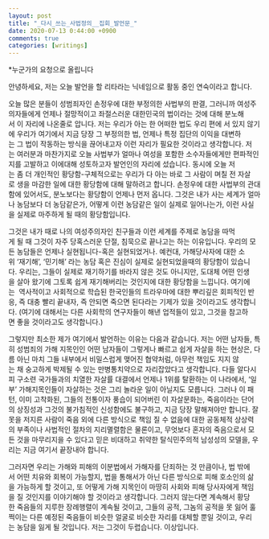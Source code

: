 ```yaml
---
layout: post
title: "_다시_쓰는_사법정의__집회_발언문_"
date: 2020-07-13 0:44:00 +0900
comments: true 
categories: [writings] 
---
```

*누군가의 요청으로 올립니다


안녕하세요, 저는 오늘 발언을 할 리타라는 닉네임으로 활동 중인 연숙이라고 합니다.

오늘 많은 분들이 성범죄자인 손정우에 대한 부정의한 사법부의 판결, 그러니까 여성주의자들에게 언제나 절망적이고 좌절스러운 대한민국의 법이라는 것에 대해 분노해서 이 자리에 나온줄로 압니다. 저는 우리가 아는 한 어떠한 법도 우리 편에 서 있지 않기에 우리가 여기에서 지금 당장 그 부정의한 법, 언제나 특정 집단의 이익을 대변하는 그 법이 작동하는 방식을 끊어내고자 이런 자리가 필요한 것이라고 생각합니다. 저는 여러분과 마찬가지로 오늘 사법부가 얼마나 여성을 포함한 소수자들에게만 편파적인지를 고발하고 이에대해 성토하고자 발언인의 자리에 섰습니다. 동시에 오늘 저는 좀 더 개인적인 황당함-구체적으로는 우리가 다 아는 바로 그 사람이 며칠 전 자살로 생을 마감한 일에 대한 황당함에 대해 말하려고 합니다. 손정우에 대한 사법부의 관대함에 있어서도, 분노보다는 황당함이 언제나 먼저 옵니다. 그것은 내가 사는 세계가 얼마나 농담보다 더 농담같은가, 어떻게 이런 농담같은 일이 실제로 일어나는가, 이런 사실을 실제로 마주하게 될 때의 황당함입니다.

그것은 내가 때로 나의 여성주의자인 친구들과 이런 세계를 주제로 농담을 따먹게 될 때 그것이 자주 당혹스러운 단절, 침묵으로 끝나고는 하는 이유입니다. 우리의 모든 농담들은 언제나 실현됩니다-혹은 실현되었거나. 예컨대, 가해당사자에 대한 소위 ‘재기해’, ‘민기해’ 라는 농담 혹은 진심이 실제로 실현되었을때의 황당함이 있습니다. 우리는, 그들이 실제로 재기하기를 바라지 않은 것도 아니지만, 도대체 어떤 인생을 살아 왔기에 그토록 쉽게 재기해버리는 것인지에 대한 황당함을 느낍니다. 여기에는  역사적이고 사회적으로 학습된 한국인들의 트라우마에 대한 뿌리깊은 회피적인 반응, 즉 대충 빨리 끝내자, 즉 안되면 죽으면 된다라는 기제가 있을 것이라고도 생각합니다. (여기에 대해서는 다른 사회학의 연구자들이 해낸 업적들이 있고, 그것을 참고하면 좋을 것이라고도 생각합니다.)

그렇지만 최소한 제가 여기에서 발언하는 이유는 다음과 같습니다. 저는 어떤 남자들, 특히 성범죄의 가해 지목인인 어떤 남자들이 그렇게나 빠르고 쉽게 자살을 하는 현상은, 다름 아닌 마치 그들 내부에서 비밀스럽게 맺어진 협약처럼, 아무런 책임도 지지 않는 채 숭고하게 박제될 수 있는 만병통치약으로 자리잡았다고 생각합니다. 다들 알다시피 구소련 국가들과의 치열한 자살률 대결에서 언제나 1위를 탈환하는 이 나라에서, ‘일부’ 가해지목인들이 자살하는 것은 그리 놀라운 일이 아닐지도 모릅니다. 그러나 이 패턴, 이미 고착화된, 그들의 전통이자 풍습이 되어버린 이 자살문화는, 죽음이라는 단어의 상징성과 그것의 불가침적인 신성함에도 불구하고, 지금 당장 말해져야만 합니다. 잘못을 저지른 사람이 죽음 외에 다른 방식으로 책임 질 수 없음에 대한 공동체적 상상력의 부족이나 사법적인 절차의 지리멸렬함은 물론이고, 무엇보다 혼자의 죽음으로서 모든 것을 마무리지을 수 있다고 믿은 비대하고 취약한 탈식민주의적 남성성의 모델을, 우리는 지금 여기서 끝장내야 합니다.

그러자면 우리는 가해와 피해의 이분법에서 가해자를 단죄하는 것 만큼이나, 법 밖에서 어떤 치유와 회복이 가능할지, 법을 통해서가 아닌 다른 방식으로 피해 호소인의 삶을 가능하게 할 것이고, 또 어떻게 가해 지목인이 마땅히 사회와 피해 당사자에게 책임을 질 것인지를 이야기해야 할 것이라고 생각합니다. 그러지 않는다면 계속해서 황당한 죽음들의 지루한 장례행렬이 계속될 것이고, 그들의 공적, 그놈의 공적을 못 잃어 훌쩍이는 다른 예정된 죽음들이 비슷한 얼굴로 비슷한 자리를 대체할 뿐일 것이고, 우리는 농담을 잃게 될 것입니다. 저는 그것이 두렵습니다. 이상입니다.




